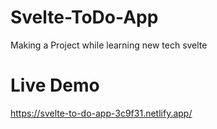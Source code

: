 # Svelte-ToDo-App
Making a Project while learning new tech svelte
# Live Demo
https://svelte-to-do-app-3c9f31.netlify.app/
